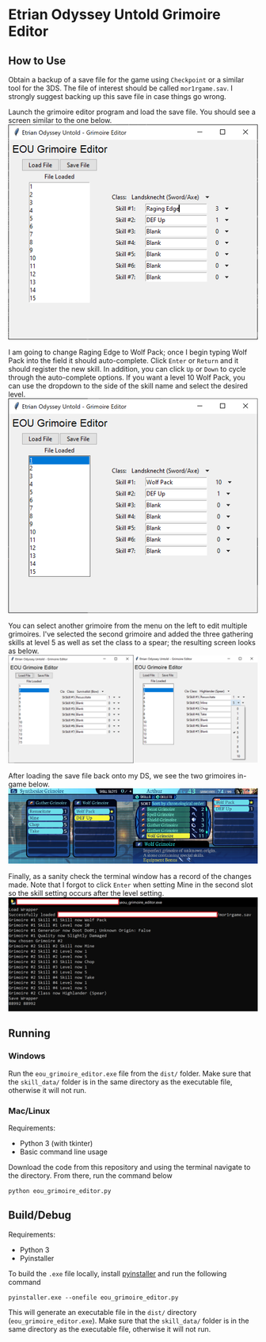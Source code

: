 # Etrian Odyssey Untold Grimoire Editor

## How to Use

Obtain a backup of a save file for the game using `Checkpoint` or a similar tool for the 3DS. The file of interest should be called `mor1rgame.sav`. I strongly suggest backing up this save file in case things go wrong.

Launch the grimoire editor program and load the save file. You should see a screen similar to the one below.
![Screen on load](img/eou_grim_on_load.PNG)

I am going to change Raging Edge to Wolf Pack; once I begin typing Wolf Pack into the field it should auto-complete. Click `Enter` or `Return` and it should register the new skill. In addition, you can click `Up` or `Down` to cycle through the auto-complete options. If you want a level 10 Wolf Pack, you can use the dropdown to the side of the skill name and select the desired level.
![Change Skill](img/eou_grim_wolf_pack.PNG)

You can select another grimoire from the menu on the left to edit multiple grimoires. I've selected the second grimoire and added the three gathering skills at level 5 as well as set the class to a spear; the resulting screen looks as below.
![Gathering Grimoire](img/eou_grim_2.PNG)

After loading the save file back onto my DS, we see the two grimoires in-game below.
![ingame](img/grimoires_ingame.png)

Finally, as a sanity check the terminal window has a record of the changes made. Note that I forgot to click `Enter` when setting Mine in the second slot so the skill setting occurs after the level setting.
![terminal](img/eou_grim_terminal.PNG)

## Running
### Windows
Run the `eou_grimoire_editor.exe` file from the `dist/` folder. Make sure that the `skill_data/` folder is in the same directory as the executable file, otherwise it will not run.

### Mac/Linux
Requirements:
- Python 3 (with tkinter)
- Basic command line usage

Download the code from this repository and using the terminal navigate to the directory. From there, run the command below
```
python eou_grimoire_editor.py
```


## Build/Debug

Requirements:
- Python 3
- Pyinstaller

To build the `.exe` file locally, install [pyinstaller](https://pyinstaller.org/en/stable/) and run the following command
```
pyinstaller.exe --onefile eou_grimoire_editor.py
```
This will generate an executable file in the `dist/` directory (`eou_grimoire_editor.exe`). Make sure that the `skill_data/` folder is in the same directory as the executable file, otherwise it will not run.